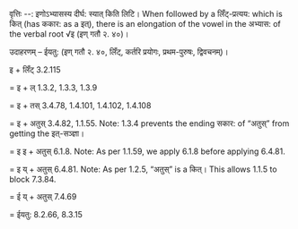 

वृत्तिः --: इणोऽभ्यासस्य दीर्घ: स्यात् किति लिटि। When followed by a लिँट्-प्रत्यय: which is कित् (has ककार: as a इत्), there is an elongation of the vowel in the अभ्यास: of the verbal root √इ (इण् गतौ २. ४०)।
 


उदाहरणम् – ईयतु: (इण् गतौ २. ४०, लिँट्, कर्तरि प्रयोगः, प्रथम-पुरुषः, द्विवचनम्)।


इ + लिँट् 3.2.115


= इ + ल् 1.3.2, 1.3.3, 1.3.9


= इ + तस् 3.4.78, 1.4.101, 1.4.102, 1.4.108


= इ + अतुस् 3.4.82, 1.1.55. Note: 1.3.4 prevents the ending सकार: of “अतुस्” from getting the इत्-सञ्ज्ञा।


= इ इ + अतुस् 6.1.8. Note: As per 1.1.59, we apply 6.1.8 before applying 6.4.81.


= इ य् + अतुस् 6.4.81. Note: As per 1.2.5, “अतुस्” is a कित्।  This allows 1.1.5 to block 7.3.84.


= ई य् + अतुस् 7.4.69


= ईयतु: 8.2.66, 8.3.15

